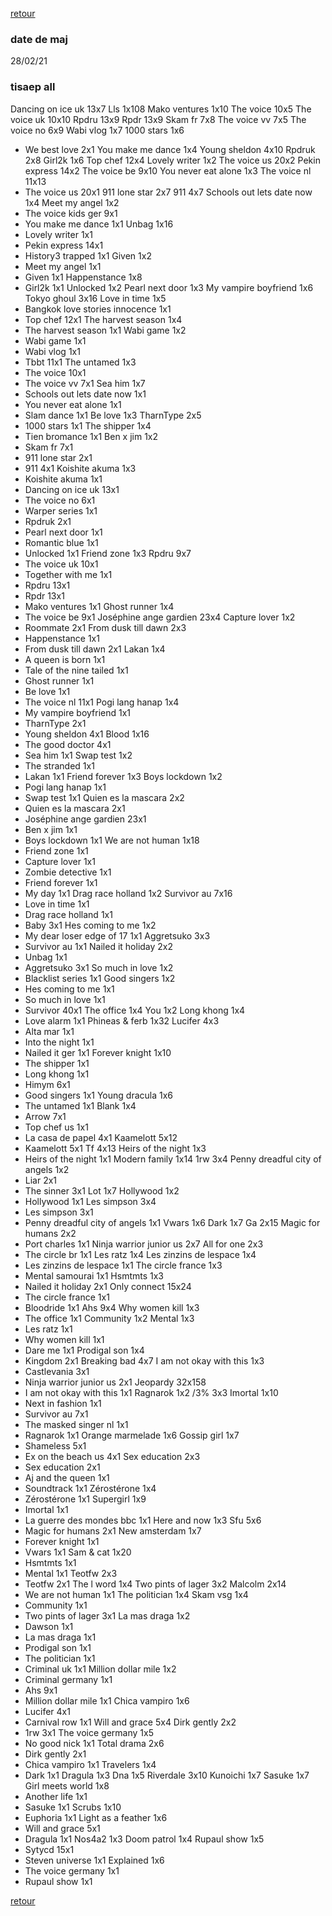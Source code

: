 [retour](./../index.html)

### date de maj
28/02/21

### tisaep all
Dancing on ice uk 13x7
Lls 1x108
Mako ventures 1x10
The voice 10x5
The voice uk 10x10
Rpdru 13x9
Rpdr 13x9
Skam fr 7x8
The voice vv 7x5
The voice no 6x9
Wabi vlog 1x7
1000 stars 1x6
* We best love 2x1
You make me dance 1x4
Young sheldon 4x10
Rpdruk 2x8
Girl2k 1x6
Top chef 12x4
Lovely writer 1x2
The voice us 20x2
Pekin express 14x2
The voice be 9x10
You never eat alone 1x3
The voice nl 11x13
* The voice us 20x1
911 lone star 2x7
911 4x7
Schools out lets date now 1x4
Meet my angel 1x2
* The voice kids ger 9x1
* You make me dance 1x1
Unbag 1x16
* Lovely writer 1x1
* Pekin express 14x1
* History3 trapped 1x1
Given 1x2
* Meet my angel 1x1
* Given 1x1
Happenstance 1x8
* Girl2k 1x1
Unlocked 1x2
Pearl next door 1x3
My vampire boyfriend 1x6
Tokyo ghoul 3x16
Love in time 1x5
* Bangkok love stories innocence 1x1
* Top chef 12x1
The harvest season 1x4
* The harvest season 1x1
Wabi game 1x2
* Wabi game 1x1
* Wabi vlog 1x1
* Tbbt 11x1
The untamed 1x3
* The voice 10x1
* The voice vv 7x1
Sea him 1x7
* Schools out lets date now 1x1
* You never eat alone 1x1
* Slam dance 1x1
Be love 1x3
TharnType 2x5
* 1000 stars 1x1
The shipper 1x4
* Tien bromance 1x1
Ben x jim 1x2
* Skam fr 7x1
* 911 lone star 2x1
* 911 4x1
Koishite akuma 1x3
* Koishite akuma 1x1
* Dancing on ice uk 13x1
* The voice no 6x1
* Warper series 1x1
* Rpdruk 2x1
* Pearl next door 1x1
* Romantic blue 1x1
* Unlocked 1x1
Friend zone 1x3
Rpdru 9x7
* The voice uk 10x1
* Together with me 1x1
* Rpdru 13x1
* Rpdr 13x1
* Mako ventures 1x1
Ghost runner 1x4
* The voice be 9x1
Joséphine ange gardien 23x4
Capture lover 1x2
* Roommate 2x1
From dusk till dawn 2x3
* Happenstance 1x1
* From dusk till dawn 2x1
Lakan 1x4
* A queen is born 1x1
* Tale of the nine tailed 1x1
* Ghost runner 1x1
* Be love 1x1
* The voice nl 11x1
Pogi lang hanap 1x4
* My vampire boyfriend 1x1
* TharnType 2x1
* Young sheldon 4x1
Blood 1x16
* The good doctor 4x1
* Sea him 1x1
Swap test 1x2
* The stranded 1x1
* Lakan 1x1
Friend forever 1x3
Boys lockdown 1x2
* Pogi lang hanap 1x1
* Swap test 1x1
Quien es la mascara 2x2
* Quien es la mascara 2x1
* Joséphine ange gardien 23x1
* Ben x jim 1x1
* Boys lockdown 1x1
We are not human 1x18
* Friend zone 1x1
* Capture lover 1x1
* Zombie detective 1x1
* Friend forever 1x1
* My day 1x1
Drag race holland 1x2
Survivor au 7x16
* Love in time 1x1
* Drag race holland 1x1
* Baby 3x1
Hes coming to me 1x2
* My dear loser edge of 17 1x1
Aggretsuko 3x3
* Survivor au 1x1
Nailed it holiday 2x2
* Unbag 1x1
* Aggretsuko 3x1
So much in love 1x2
* Blacklist series 1x1
Good singers 1x2
* Hes coming to me 1x1
* So much in love 1x1
* Survivor 40x1
The office 1x4
You 1x2
Long khong 1x4
* Love alarm 1x1
Phineas & ferb 1x32
Lucifer 4x3
* Alta mar 1x1
* Into the night 1x1
* Nailed it ger 1x1
Forever knight 1x10
* The shipper 1x1
* Long khong 1x1
* Himym 6x1
* Good singers 1x1
Young dracula 1x6
* The untamed 1x1
Blank 1x4
* Arrow 7x1
* Top chef us 1x1
* La casa de papel 4x1
Kaamelott 5x12
* Kaamelott 5x1
Tf 4x13
Heirs of the night 1x3
* Heirs of the night 1x1
Modern family 1x14
1rw 3x4
Penny dreadful city of angels 1x2
* Liar 2x1
* The sinner 3x1
Lot 1x7
Hollywood 1x2
* Hollywood 1x1
Les simpson 3x4
* Les simpson 3x1
* Penny dreadful city of angels 1x1
Vwars 1x6
Dark 1x7
Ga 2x15
Magic for humans 2x2
* Port charles 1x1
Ninja warrior junior us 2x7
All for one 2x3
* The circle br 1x1
Les ratz 1x4
Les zinzins de lespace 1x4
* Les zinzins de lespace 1x1
The circle france 1x3
* Mental samourai 1x1
Hsmtmts 1x3
* Nailed it holiday 2x1
Only connect 15x24
* The circle france 1x1
* Bloodride 1x1
Ahs 9x4
Why women kill 1x3
* The office 1x1
Community 1x2
Mental 1x3
* Les ratz 1x1
* Why women kill 1x1
* Dare me 1x1
Prodigal son 1x4
* Kingdom 2x1
Breaking bad 4x7
I am not okay with this 1x3
* Castlevania 3x1
* Ninja warrior junior us 2x1
Jeopardy 32x158
* I am not okay with this 1x1
Ragnarok 1x2
/3% 3x3
Imortal 1x10
* Next in fashion 1x1
* Survivor au 7x1
* The masked singer nl 1x1
* Ragnarok 1x1
Orange marmelade 1x6
Gossip girl 1x7
* Shameless 5x1
* Ex on the beach us 4x1
Sex education 2x3
* Sex education 2x1
* Aj and the queen 1x1
* Soundtrack 1x1
Zérostérone 1x4
* Zérostérone 1x1
Supergirl 1x9
* Imortal 1x1
* La guerre des mondes bbc 1x1
Here and now 1x3
Sfu 5x6
* Magic for humans 2x1
New amsterdam 1x7
* Forever knight 1x1
* Vwars 1x1
Sam & cat 1x20
* Hsmtmts 1x1
* Mental 1x1
Teotfw 2x3
* Teotfw 2x1
The l word 1x4
Two pints of lager 3x2
Malcolm 2x14
* We are not human 1x1
The politician 1x4
Skam vsg 1x4
* Community 1x1
* Two pints of lager 3x1
La mas draga 1x2
* Dawson 1x1
* La mas draga 1x1
* Prodigal son 1x1
* The politician 1x1
* Criminal uk 1x1
Million dollar mile 1x2
* Criminal germany 1x1
* Ahs 9x1
* Million dollar mile 1x1
Chica vampiro 1x6
* Lucifer 4x1
* Carnival row 1x1
Will and grace 5x4
Dirk gently 2x2
* 1rw 3x1
The voice germany 1x5
* No good nick 1x1
Total drama 2x6
* Dirk gently 2x1
* Chica vampiro 1x1
Travelers 1x4
* Dark 1x1
Dragula 1x3
Dna 1x5
Riverdale 3x10
Kunoichi 1x7
Sasuke 1x7
Girl meets world 1x8
* Another life 1x1
* Sasuke 1x1
Scrubs 1x10
* Euphoria 1x1
Light as a feather 1x6
* Will and grace 5x1
* Dragula 1x1
Nos4a2 1x3
Doom patrol 1x4
Rupaul show 1x5
* Sytycd 15x1
* Steven universe 1x1
Explained 1x6
* The voice germany 1x1
* Rupaul show 1x1

[retour](./../index.html)